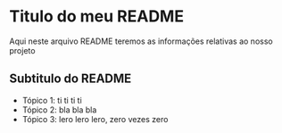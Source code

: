 # Titulo do meu README

Aqui neste arquivo README teremos as informações relativas ao nosso projeto


## Subtitulo do README

- Tópico 1: ti ti ti ti 
- Tópico 2: bla bla bla
- Tópico 3: lero lero lero, zero vezes zero